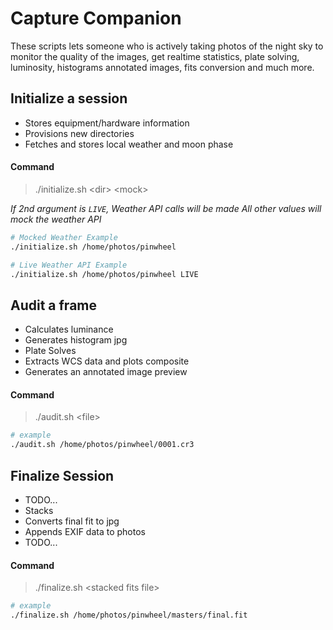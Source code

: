 # Capture Companion

These scripts lets someone who is actively taking photos of the night sky to monitor
the quality of the images, get realtime statistics, plate solving, luminosity, histograms
annotated images, fits conversion and much more.

## Initialize a session

- Stores equipment/hardware information
- Provisions new directories
- Fetches and stores local weather and moon phase

#### Command
>./initialize.sh \<dir\> \<mock\>

_If 2nd argument is `LIVE`, Weather API calls will be made
All other values will mock the weather API_

```bash
# Mocked Weather Example
./initialize.sh /home/photos/pinwheel

# Live Weather API Example
./initialize.sh /home/photos/pinwheel LIVE
```

## Audit a frame

- Calculates luminance
- Generates histogram jpg
- Plate Solves
- Extracts WCS data and plots composite
- Generates an annotated image preview

#### Command
>./audit.sh \<file\>

```bash
# example
./audit.sh /home/photos/pinwheel/0001.cr3
```

## Finalize Session

- TODO...
- Stacks
- Converts final fit to jpg
- Appends EXIF data to photos
- TODO...

#### Command
>./finalize.sh \<stacked fits file\>

```bash
# example
./finalize.sh /home/photos/pinwheel/masters/final.fit
```